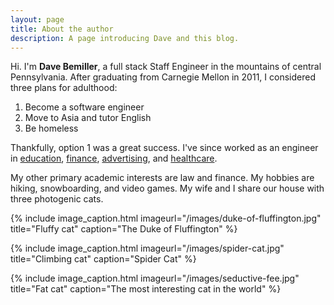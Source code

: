 ```yaml
---
layout: page
title: About the author
description: A page introducing Dave and this blog.
---
```


Hi. I'm **Dave Bemiller**, a full stack Staff Engineer in the mountains of central Pennsylvania.
After graduating from Carnegie Mellon in 2011, I considered three plans for adulthood:

1. Become a software engineer
2. Move to Asia and tutor English
3. Be homeless

Thankfully, option 1 was a great success. I've since worked as an engineer in
[education](https://www.ixl.com), [finance](https://www.creditkarma.com),
[advertising](https://www.xandr.com), and [healthcare](https://carbonhealth.com).

My other primary academic interests are law and finance. My hobbies are hiking,
snowboarding, and video games. My wife and I share our house with three photogenic cats.

{% include image_caption.html imageurl="/images/duke-of-fluffington.jpg" title="Fluffy cat" caption="The Duke of Fluffington" %}

{% include image_caption.html imageurl="/images/spider-cat.jpg" title="Climbing cat" caption="Spider Cat" %}

{% include image_caption.html imageurl="/images/seductive-fee.jpg" title="Fat cat" caption="The most interesting cat in the world" %}
